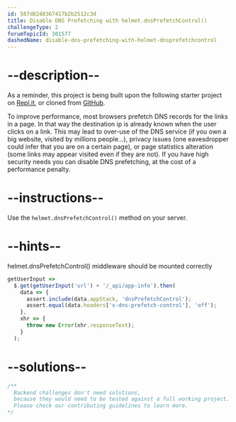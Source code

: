 ```yaml
---
id: 587d8248367417b2b2512c3d
title: Disable DNS Prefetching with helmet.dnsPrefetchControl()
challengeType: 2
forumTopicId: 301577
dashedName: disable-dns-prefetching-with-helmet-dnsprefetchcontrol
---
```


# --description--

As a reminder, this project is being built upon the following starter project on [Repl.it](https://repl.it/github/freeCodeCamp/boilerplate-infosec), or cloned from [GitHub](https://github.com/freeCodeCamp/boilerplate-infosec/).

To improve performance, most browsers prefetch DNS records for the links in a page. In that way the destination ip is already known when the user clicks on a link. This may lead to over-use of the DNS service (if you own a big website, visited by millions people…), privacy issues (one eavesdropper could infer that you are on a certain page), or page statistics alteration (some links may appear visited even if they are not). If you have high security needs you can disable DNS prefetching, at the cost of a performance penalty.

# --instructions--

Use the `helmet.dnsPrefetchControl()` method on your server.

# --hints--

helmet.dnsPrefetchControl() middleware should be mounted correctly

```js
getUserInput =>
  $.get(getUserInput('url') + '/_api/app-info').then(
    data => {
      assert.include(data.appStack, 'dnsPrefetchControl');
      assert.equal(data.headers['x-dns-prefetch-control'], 'off');
    },
    xhr => {
      throw new Error(xhr.responseText);
    }
  );
```

# --solutions--

```js
/**
  Backend challenges don't need solutions, 
  because they would need to be tested against a full working project. 
  Please check our contributing guidelines to learn more.
*/
```
